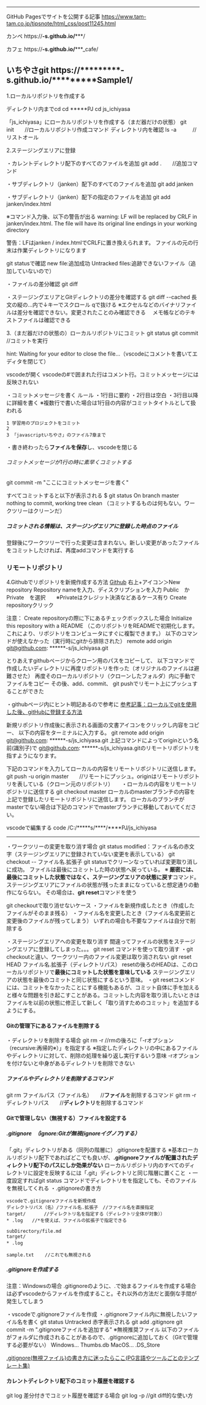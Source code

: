 ---------------------------------------------------------
GitHub Pagesでサイトを公開する記事
https://www.tam-tam.co.jp/tipsnote/html_css/post11245.html

カンペ
https://******-s.github.io/*********/

カフェ
https://******-s.github.io/*********_cafe/

いちやさgit
https://*********-s.github.io/*********Sample1/
---------------------------------------------------------

1.ローカルリポジトリを作成する

ディレクトリ内までcd
cd *****PJ
cd js_ichiyasa

「js_ichiyasa」にローカルリポジトリを作成する（まだ器だけの状態）
git init　　//ローカルリポジトリ作成コマンド
ディレクトリ内を確認
ls -a　　　//リストオール

2.ステージングエリアに登録

・カレントディレクトリ配下のすべてのファイルを追加
 git add .　　//追加コマンド

・サブディレクトリ（janken）配下のすべてのファイルを追加
 git add janken

・サブディレクトリ（janken）配下の指定のファイルを追加
 git add janken/index.html

※コマンド入力後、以下の警告が出る
warning: LF will be replaced by CRLF in janken/index.html.
The file will have its original line endings in your working directory

警告：LFはjanken / index.htmlでCRLFに置き換えられます。
ファイルの元の行末は作業ディレクトリになります

git statusで確認
new file:追加成功
Untracked files:追跡できないファイル（追加していないので）

・ファイルの差分確認
git diff 


・ステージングエリアとGitディレクトリの差分を確認する
git diff --cached
長文の縦の...内で↓キーでスクロール
qで抜ける
※エクセルなどのバイナリファイルは差分を確認できない。変更されたことのみ確認できる
　メモ帳などのテキストファイルは確認できる

3.（まだ器だけの状態の）ローカルリポジトリにコミット
git status
git commit　 //コミットを実行

hint: Waiting for your editor to close the file...（vscodeにコメントを書いてエディタを閉じて）

vscodeが開く
vscodeの#で囲まれた行はコメント行。コミットメッセージには反映されない

・コミットメッセージを書く
ルール
・1行目に要約
・2行目は空白
・3行目以降に詳細を書く
※複数行で書いた場合は1行目の内容がコミットタイトルとして扱われる

```
1 学習用のプロジェクトをコミット
2 
3 「javascriptいちやさ」のファイル7章まで
```
・書き終わったら**ファイルを保存**し、vscodeを閉じる
###### コミットメッセージが1行の時に素早くコミットする
git commit -m "ここにコミットメッセージを書く"

すべてコミットすると以下が表示される
$ git status
On branch master
nothing to commit, working tree clean
（コミットするものは何もない。ワークツリーはクリーンだ）
##### コミットされる情報は、ステージングエリアに登録した時点のファイル
登録後にワークツリーで行った変更は含まれない。新しい変更があったファイルをコミットしたければ、再度addコマンドを実行する

### リモートリポジトリ
4.Githubでリポジトリを新規作成する方法
[Github](https://github.com/)
右上+アイコン＞New repository
Repository nameを入力、ディスクリプションを入力
Public　か　Private　を選択　　※Privateはクレジット決済などあるケース有り
Create repositoryクリック

注意：
Create repositoryの際に下にあるチェックボックスした場合
Initialize this repository with a README
（このリポジトリをREADMEで初期化します。
これにより、リポジトリをコンピュータにすぐに複製できます。）
以下のコマンドが使えなかった（実行時にgitから排除された）
remote add origin git@github.com: ******-s/js_ichiyasa.git

とりあえすgithubページからクローン用のパスをコピーして、
以下コマンドで作成したいディレクトリに再度リポジトリを作った（オリジナルのファイルは避難させた）
再度そのローカルリポジトリ（クローンしたフォルダ）内に手動でファイルをコピー
その後、add、commit、 
git pushでリモート上にプッシュすることができた


・githubページ内にヒント明記あるので参考に
[参考記事：ローカルでgitを使用した後、gitHubに登録する方法](https://qiita.com/koshihikari/items/dcf126fa9c0de2b6fa7e)

新規リポジトリ作成後に表示される画面の文書アイコンをクリックし内容をコピー、
以下の内容をターミナルに入力する。
git remote add origin git@github.com: ******-s/js_ichiyasa.git
上記コマンドによってoriginという名前(識別子)で
git@github.com: ******-s/js_ichiyasa.gitのリモートリポジトリを指すようになります。

下記のコマンドを入力してローカルの内容をリモートリポジトリに送信します。
git push -u origin master　　//リモートにプッシュ。originはリモートリポジトリを表している（クローン元のリポジトリ）
　
・ローカルの内容をリモートリポジトリに送信する
git checkout master
ローカルのmasterブランチの内容を上記で登録したリモートリポジトリに送信します。
ローカルのブランチがmasterでない場合は下記のコマンドでmasterブランチに移動しておいてください。


vscodeで編集する
code /C:/*****s/****/****PJ/js_ichiyasa



---
・ワークツリーの変更を取り消す場合
git status
modified：ファイル名の赤文字（ステージングエリアに登録されていない変更を表示している）
git checkout -- ファイル名.拡張子
git statusでクリーンなっていれば変更取り消しに成功。
ファイルは最後にコミットした時の状態へ戻っている。
※ **厳密には、最後にコミットした状態ではなく、ステージングエリアの状態に戻す**コマンド。
ステージングエリアにファイルの状態が残ったままになっていると想定通りの動作にならない。
その場合は、**git reset**コマンドを使う

git checkoutで取り消せないケース
・ファイルを新規作成したとき（作成したファイルがそのまま残る）
・ファイル名を変更したとき（ファイル名変更前と変更後のファイルが残ってしまう）
いずれの場合も不要なファイルは自分で削除する

・ステージングエリアへの変更を取り消す
間違ってファイルの状態をステージングエリアに登録してしまった。。。
git reset コマンドを使って取り消す
・git checkoutと違い、ワークツリー内のファイル変更は取り消されない
git reset HEAD ファイル名.拡張子（ディレクトリパス）
resetの後ろのHEADは、このローカルリポジトリで**最後にコミットした状態を意味している**
ステージングエリアの状態を最後のコミットと同じ状態にするという意味。
・git resetコメンドには、コミットをなかったことにする機能もあるが、コミット自体に手を加えると様々な問題を引き起こすことがある。コミットした内容を取り消したいときはファイルを以前の状態に修正して新しく「取り消すためのコミット」を追加するようにする。


#### Gitの管理下にあるファイルを削除する
・ディレクトリを削除する場合
git rm -r   //rmの後ろに「-rオプション（recursive:再帰的※）」を指定する
※指定したディレクトリの中にあるファイルやディレクトリに対して、削除の処理を繰り返し実行するいう意味
-rオプションを付けないと中身があるディレクトリを削除できない

##### ファイルやディレクトリを削除するコマンド
git rm ファイルパス（ファイル名）　　//**ファイル**を削除するコマンド
git rm -r ディレクトリパス　　//**ディレクトリ**を削除するコマンド


#### Gitで管理しない（無視する）ファイルを設定する
##### .gitignore　（ignore:Gitが無視(ignoreイグノア)する）
「.git」ディレクトリがある（同列の階層に）.gitignoreを配置する
※基本ローカルリポジトリ配下であればどこでも良いが、**.gitignoreファイルが配置されたディレクトリ配下のパスにしか効果がない**
ローカルリポジトリ内のすべてのディレクトリに設定を反映するには「.git」ディレクトリと同じ階層に置くこと
・一度設定すればgit status コマンドでディレクトリをを指定しても、そのファイルを無視してくれる
・.gitignoreの書き方
```
vscodeで.gitignoreファイルを新規作成
ディレクトリパス（名）/ファイル名.拡張子　//ファイル名を直接指定
target/　　　　//ディレクトリ名を指定する（ディレクトリ全体が対象））
* .log　　//*を使えば、ファイルの拡張子で指定できる

subDirectory/file.md
target/
* .log　

sample.txt    //これでも無視される

```

##### .gitignoreを作成する
注意：Windowsの場合
.gitignoreのように、.で始まるファイルを作成する場合は必ずvscodeからファイルを作成すること。それ以外の方法だと面倒な手間が発生してしまう

・vscodeで.gitignoreファイルを作成
・.gitignoreファイル内に無視したいファイル名を書く
git status
Untracked 赤字表示される
git add .gitignore
git commit -m ".gitignoreファイルを追加する"
※無視推奨ファイル 
以下のファイルがフォルダに作成されることがあるので、.gitignoreに追加しておく（Gitで管理する必要がない）
Windows... Thumbs.db
MacOS... .DS_Store

[.gitignore(無視ファイル)の書き方に迷ったらここ(PG言語やツールごとのテンプレート集)](https://github.com/github/gitignore) 

#### カレントディレクトリ配下のコミット履歴を確認する
git log
差分付きでコミット履歴を確認する場合
git log -p   //git diff的な使い方